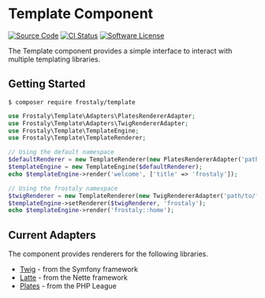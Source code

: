 # Template Component
[![Source Code](https://img.shields.io/badge/source-frostaly/template-blue.svg)](https://github.com/frostaly/template)
[![CI Status](https://github.com/frostaly/template/workflows/Quality%20Assurance/badge.svg)](https://github.com/frostaly/template/actions?query=workflow%3A%22Quality+Assurance%22)
[![Software License](https://img.shields.io/badge/license-GPL-brightgreen.svg)](https://github.com/frostaly/template/blob/master/LICENSE)

The Template component provides a simple interface to interact with multiple templating libraries.

## Getting Started

```
$ composer require frostaly/template
```

```php
use Frostaly\Template\Adapters\PlatesRendererAdapter;
use Frostaly\Template\Adapters\TwigRendererAdapter;
use Frostaly\Template\TemplateEngine;
use Frostaly\Template\TemplateRenderer;

// Using the default namespace
$defaultRenderer = new TemplateRenderer(new PlatesRendererAdapter('path/to/views'));
$templateEngine = new TemplateEngine($defaultRenderer);
echo $templateEngine->render('welcome', ['title' => 'frostaly']);

// Using the frostaly namespace
$twigRenderer = new TemplateRenderer(new TwigRendererAdapter('path/to/frostaly'));
$templateEngine->setRenderer($twigRenderer, 'frostaly');
echo $templateEngine->render('frostaly::home');
```

## Current Adapters
The component provides renderers for the following libraries.
* [Twig](https://twig.symfony.com/) - from the Symfony framework
* [Latte](https://latte.nette.org/) - from the Nette framework
* [Plates](https://platesphp.com/) - from the PHP League
